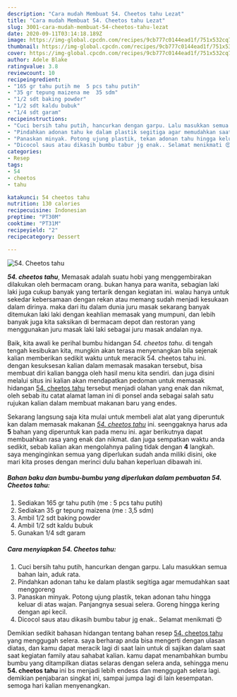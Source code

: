 ```yaml
---
description: "Cara mudah Membuat 54. Cheetos tahu Lezat"
title: "Cara mudah Membuat 54. Cheetos tahu Lezat"
slug: 3001-cara-mudah-membuat-54-cheetos-tahu-lezat
date: 2020-09-11T03:14:18.189Z
image: https://img-global.cpcdn.com/recipes/9cb777c0144ead1f/751x532cq70/54-cheetos-tahu-foto-resep-utama.jpg
thumbnail: https://img-global.cpcdn.com/recipes/9cb777c0144ead1f/751x532cq70/54-cheetos-tahu-foto-resep-utama.jpg
cover: https://img-global.cpcdn.com/recipes/9cb777c0144ead1f/751x532cq70/54-cheetos-tahu-foto-resep-utama.jpg
author: Adele Blake
ratingvalue: 3.8
reviewcount: 10
recipeingredient:
- "165 gr tahu putih me  5 pcs tahu putih"
- "35 gr tepung maizena me  35 sdm"
- "1/2 sdt baking powder"
- "1/2 sdt kaldu bubuk"
- "1/4 sdt garam"
recipeinstructions:
- "Cuci bersih tahu putih, hancurkan dengan garpu. Lalu masukkan semua bahan lain, aduk rata."
- "Pindahkan adonan tahu ke dalam plastik segitiga agar memudahkan saat menggoreng"
- "Panaskan minyak. Potong ujung plastik, tekan adonan tahu hingga keluar di atas wajan. Panjangnya sesuai selera. Goreng hingga kering dengan api kecil."
- "Dicocol saus atau dikasih bumbu tabur jg enak.. Selamat menikmati 😍"
categories:
- Resep
tags:
- 54
- cheetos
- tahu

katakunci: 54 cheetos tahu 
nutrition: 130 calories
recipecuisine: Indonesian
preptime: "PT30M"
cooktime: "PT31M"
recipeyield: "2"
recipecategory: Dessert

---
```



![54. Cheetos tahu](https://img-global.cpcdn.com/recipes/9cb777c0144ead1f/751x532cq70/54-cheetos-tahu-foto-resep-utama.jpg)

<b><i>54. cheetos tahu</i></b>, Memasak adalah suatu hobi yang menggembirakan dilakukan oleh bermacam orang. bukan hanya para wanita, sebagian laki laki juga cukup banyak yang tertarik dengan kegiatan ini. walau hanya untuk sekedar kebersamaan dengan rekan atau memang sudah menjadi kesukaan dalam dirinya. maka dari itu dalam dunia juru masak sekarang banyak ditemukan laki laki dengan keahlian memasak yang mumpuni, dan lebih banyak juga kita saksikan di bermacam depot dan restoran yang menggunakan juru masak laki laki sebagai juru masak andalan nya.



Baik, kita awali ke perihal bumbu hidangan <i>54. cheetos tahu</i>. di tengah tengah kesibukan kita, mungkin akan terasa menyenangkan bila sejenak kalian memberikan sedikit waktu untuk meracik 54. cheetos tahu ini. dengan kesuksesan kalian dalam memasak masakan tersebut, bisa membuat diri kalian bangga oleh hasil menu kita sendiri. dan juga disini melalui situs ini kalian akan mendapatkan pedoman untuk memasak hidangan <u>54. cheetos tahu</u> tersebut menjadi olahan yang enak dan nikmat, oleh sebab itu catat alamat laman ini di ponsel anda sebagai salah satu rujukan kalian dalam membuat makanan baru yang endes.


Sekarang langsung saja kita mulai untuk membeli alat alat yang diperuntuk kan dalam memasak makanan <u><i>54. cheetos tahu</i></u> ini. seenggaknya harus ada <b>5</b> bahan yang diperuntuk kan pada menu ini. agar berikutnya dapat membuahkan rasa yang enak dan nikmat. dan juga sempatkan waktu anda sedikit, sebab kalian akan mengolahnya paling tidak dengan <b>4</b> langkah. saya menginginkan semua yang diperlukan sudah anda miliki disini, oke mari kita proses dengan merinci dulu bahan keperluan dibawah ini.

<!--inarticleads1-->

##### Bahan baku dan bumbu-bumbu yang diperlukan dalam pembuatan 54. Cheetos tahu:

1. Sediakan 165 gr tahu putih (me : 5 pcs tahu putih)
1. Sediakan 35 gr tepung maizena (me : 3,5 sdm)
1. Ambil 1/2 sdt baking powder
1. Ambil 1/2 sdt kaldu bubuk
1. Gunakan 1/4 sdt garam




<!--inarticleads2-->

##### Cara menyiapkan 54. Cheetos tahu:

1. Cuci bersih tahu putih, hancurkan dengan garpu. Lalu masukkan semua bahan lain, aduk rata.
1. Pindahkan adonan tahu ke dalam plastik segitiga agar memudahkan saat menggoreng
1. Panaskan minyak. Potong ujung plastik, tekan adonan tahu hingga keluar di atas wajan. Panjangnya sesuai selera. Goreng hingga kering dengan api kecil.
1. Dicocol saus atau dikasih bumbu tabur jg enak.. Selamat menikmati 😍




Demikian sedikit bahasan hidangan tentang bahan resep <u>54. cheetos tahu</u> yang menggugah selera. saya berharap anda bisa mengerti dengan ulasan diatas, dan kamu dapat meracik lagi di saat lain untuk di sajikan dalam saat saat kegiatan family atau sahabat kalian. kamu dapat menambahkan bumbu bumbu yang ditampilkan diatas selaras dengan selera anda, sehingga menu <b>54. cheetos tahu</b> ini bs menjadi lebih endess dan menggugah selera lagi. demikian penjabaran singkat ini, sampai jumpa lagi di lain kesempatan. semoga hari kalian menyenangkan.
